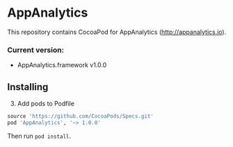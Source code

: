 AppAnalytics
======
This repository contains CocoaPod for AppAnalytics (http://appanalytics.io).

### Current version:
* AppAnalytics.framework v1.0.0

## Installing
3. Add pods to Podfile

  ```ruby
source 'https://github.com/CocoaPods/Specs.git'
pod 'AppAnalytics', '~> 1.0.0'
```

  Then run `pod install`.
